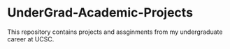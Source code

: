 # UnderGrad-Academic-Projects
This repository contains projects and assginments from my undergraduate career at UCSC. 
